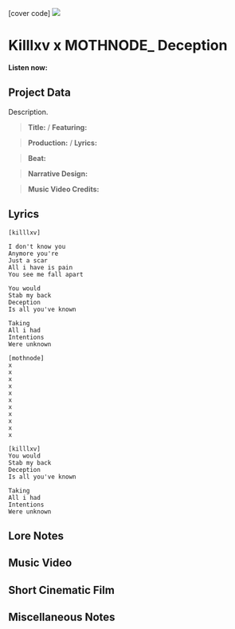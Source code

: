 [cover code] ![](57175019_319474918741616_8502199518755923887_n.jpg)

# Killlxv x MOTHNODE_ Deception

**Listen now:** 

## Project Data

Description.

> **Title:**  / **Featuring:** 

> **Production:**  / **Lyrics:** 

> **Beat:**

> **Narrative Design:**

> **Music Video Credits:**


## Lyrics

```
[killlxv]

I don't know you
Anymore you're
Just a scar
All i have is pain
You see me fall apart

You would
Stab my back
Deception
Is all you've known

Taking 
All i had
Intentions
Were unknown

[mothnode]
x
x
x
x
x
x
x
x
x
x
x

[killlxv]
You would
Stab my back
Deception
Is all you've known

Taking 
All i had
Intentions
Were unknown

```

## Lore Notes

## Music Video

## Short Cinematic Film

## Miscellaneous Notes
